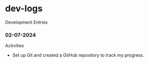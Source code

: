 # dev-logs

Development Entries

### 02-07-2024

Activities

- Set up Git and created a GitHub repository to track my progress.
